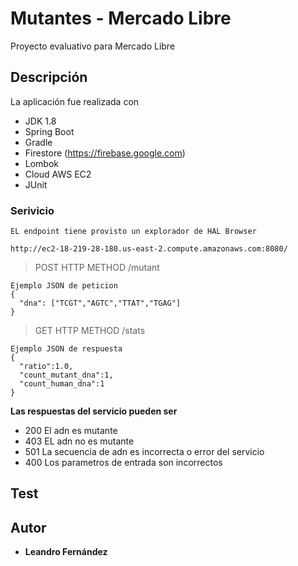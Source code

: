 # Mutantes - Mercado Libre

Proyecto evaluativo para Mercado Libre

## Descripción
La aplicación fue realizada con 
  - JDK 1.8
  - Spring Boot
  - Gradle
  - Firestore (https://firebase.google.com)
  - Lombok
  - Cloud AWS EC2
  - JUnit

### Serivicio
    EL endpoint tiene provisto un explorador de HAL Browser 
```shell
http://ec2-18-219-28-180.us-east-2.compute.amazonaws.com:8080/
```
> POST HTTP METHOD /mutant
```shell
Ejemplo JSON de peticion
{
  "dna": ["TCGT","AGTC","TTAT","TGAG"]
}
```
> GET HTTP METHOD /stats
```shell
Ejemplo JSON de respuesta
{
  "ratio":1.0,
  "count_mutant_dna":1,
  "count_human_dna":1
}
```
**Las respuestas del servicio pueden ser**

  - 200 El adn es mutante
  - 403 EL adn no es mutante
  - 501 La secuencia de adn es incorrecta o error del servicio
  - 400 Los parametros de entrada son incorrectos

## Test



## Autor

* **Leandro Fernández**
